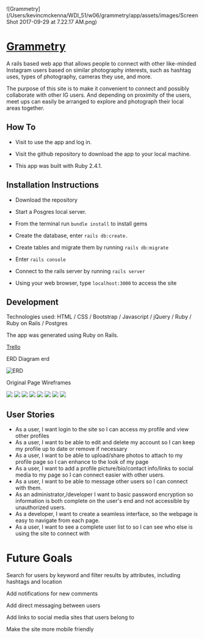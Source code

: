 ![Grammetry](/Users/kevincmckenna/WDI_51/w06/grammetry/app/assets/images/Screen Shot 2017-09-29 at 7.22.17 AM.png)

# [Grammetry](https://damp-beach-86915.herokuapp.com/) 

A rails based web app that allows people to connect with other like-minded Instagram users based on similar photography interests, such as hashtag uses, types of photography, cameras they use, and more.

The purpose of this site is to make it convenient to connect and possibly collaborate with other IG users. And depending on proximity of the users, meet ups can easily be arranged to explore and photograph their local areas together.

## How To

- Visit  to use the app and log in.

- Visit the github repository to download the app to your local machine.

- This app was built with Ruby 2.4.1.

## Installation Instructions

- Download the repository

- Start a Posgres local server.

- From the terminal run `bundle install` to install gems

- Create the database, enter `rails db:create.`

- Create tables and migrate them by running `rails db:migrate`

- Enter `rails console`

- Connect to the rails server by running `rails server`

- Using your web browser, type `localhost:3000` to access the site

## Development

Technologies used: HTML / CSS / Bootstrap / Javascript / jQuery / Ruby / Ruby on Rails / Postgres

The app was generated using Ruby on Rails.

[Trello](https://trello.com/b/O03MG1Wz/wdi-project-two-crud-app-grammetry)

ERD Diagram erd

![ERD](/Users/kevincmckenna/Desktop/erd_diagram_grammetry.png)

Original Page Wireframes

![](/Users/kevincmckenna/Downloads/IMG_20170924_220844999.jpg)
![](/Users/kevincmckenna/Downloads/IMG_20170924_220840618.jpg)
![](/Users/kevincmckenna/Downloads/IMG_20170924_220830533.jpg)
![](/Users/kevincmckenna/Downloads/IMG_20170924_220939999.jpg)
![](/Users/kevincmckenna/Downloads/IMG_20170924_220933322.jpg)
![](/Users/kevincmckenna/Downloads/IMG_20170924_220924592.jpg)
![](/Users/kevincmckenna/Downloads/IMG_20170924_220919014.jpg)
![](/Users/kevincmckenna/Downloads/IMG_20170924_220907648.jpg)


## User Stories

- As a user, I want login to the site so I can access my profile and view other profiles
- As a user, I want to be able to edit and delete my account so I can keep my profile up to date or remove if necessary
- As a user, I want to be able to upload/share photos to attach to my profile page so I can enhance to the look of my page
- As a user, I want to add a profile picture/bio/contact info/links to social media to my page so I can connect easier with other users.
- As a user, I want to be able to message other users so I can connect with them.
- As an administrator,/developer I want to basic password encryption so information is both complete on the user's end and not accessible by unauthorized users.
- As a developer, I want to create a seamless interface, so the webpage is easy to navigate from each page.
- As a user, I want to see a complete user list to so I can see who else is using the site to connect with

# Future Goals

Search for users by keyword and filter results by attributes, including hashtags and location

Add notifications for new comments

Add direct messaging between users

Add links to social media sites that users belong to

Make the site more mobile friendly





